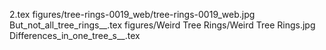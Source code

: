 2.tex
figures/tree-rings-0019_web/tree-rings-0019_web.jpg
But_not_all_tree_rings__.tex
figures/Weird Tree Rings/Weird Tree Rings.jpg
Differences_in_one_tree_s__.tex
